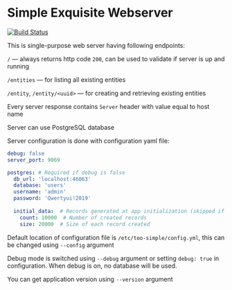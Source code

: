 # Simple Exquisite Webserver
[![Build Status](https://travis-ci.org/opentelekomcloud-infra/simple-exquisite-webserver.svg?branch=master)](https://travis-ci.org/opentelekomcloud-infra/simple-exquisite-webserver)

This is single-purpose web server having following endpoints:

`/` — always returns http code `200`, can be used to validate if server is up and running

`/entities` — for listing all existing entities

`/entity`, `/entity/<uuid>` — for creating and retrieving existing entities

Every server response contains `Server` header with value equal to host name 

Server can use PostgreSQL database

Server configuration is done with configuration yaml file:
```yaml
debug: false
server_port: 9069

postgres: # Required if debug is false
  db_url: 'localhost:46063'
  database: 'users'
  username: 'admin'
  password: 'Qwertyui!2019'
  
  initial_data:  # Records generated at app initialization (skipped if missing)
    count: 10000  # Number of created records
    size: 20000  # Size of each record created
```

Default location of configuration file is `/etc/too-simple/config.yml`,
this can be changed using `--config` argument 

Debug mode is switched using `--debug` argument or setting `debug: true` in configuration.
When debug is on, no database will be used.

You can get application version using `--version` argument

